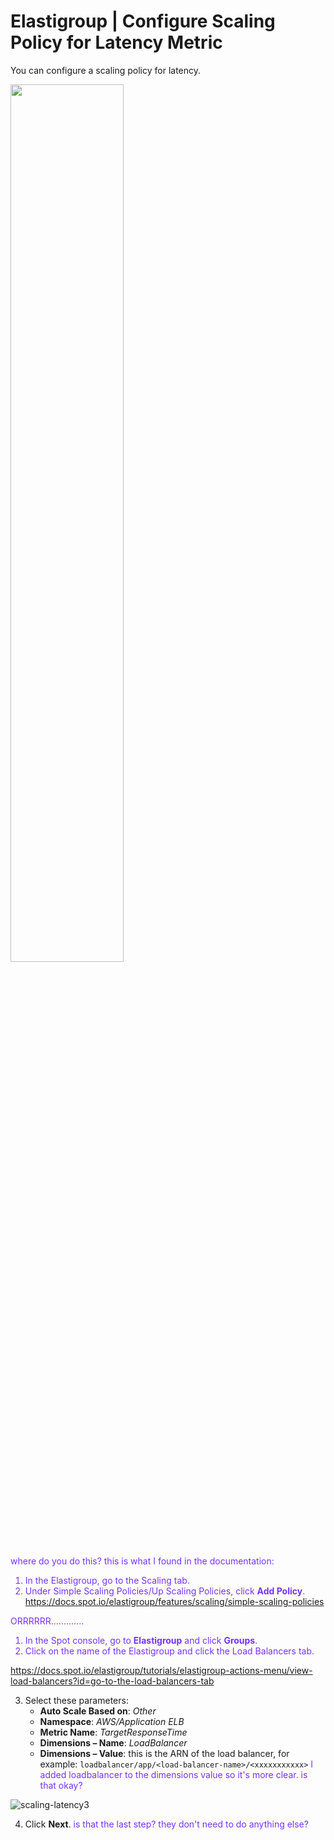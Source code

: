 <meta name="robots" content="noindex">

# Elastigroup | Configure Scaling Policy for Latency Metric

You can configure a scaling policy for latency. 

<img width=60% src="https://github.com/spotinst/help/assets/167069628/bc4be548-a0d1-4fb3-85dd-0a32853d99c1">

<font color="#7632FE"> where do you do this? this is what I found in the documentation:
1. In the Elastigroup, go to the Scaling tab.
2. Under Simple Scaling Policies/Up Scaling Policies, click **Add Policy**.
https://docs.spot.io/elastigroup/features/scaling/simple-scaling-policies

ORRRRRR.............

1. In the Spot console, go to **Elastigroup** and click **Groups**.
2. Click on the name of the Elastigroup and click the Load Balancers tab.

https://docs.spot.io/elastigroup/tutorials/elastigroup-actions-menu/view-load-balancers?id=go-to-the-load-balancers-tab
</font>

3. Select these parameters:
    * **Auto Scale Based on**: <i>Other</i>
    * **Namespace**: <i>AWS/Application ELB</i>
    * **Metric Name**: <i>TargetResponseTime</i>
    * **Dimensions – Name**: <i>LoadBalancer</i>
    * **Dimensions – Value**: this is the ARN of the load balancer, for example: `loadbalancer/app/<load-balancer-name>/<xxxxxxxxxxx>`
<font color="#7632FE">I added loadbalancer to the dimensions value so it's more clear. is that okay?</font>

![scaling-latency3](https://github.com/spotinst/help/assets/167069628/e9de15c8-6714-4f8f-a458-d2b4e182cf03)

4. Click **Next**.
<font color="#7632FE">is that the last step? they don't need to do anything else?</font>
